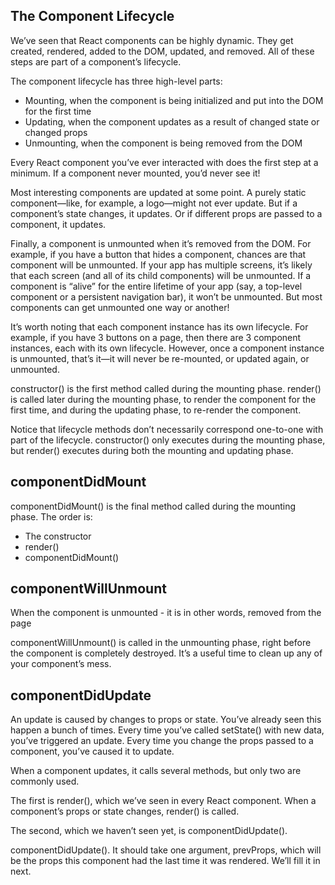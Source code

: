 ## The Component Lifecycle

We’ve seen that React components can be highly dynamic. 
They get created, rendered, added to the DOM, updated, and removed. 
All of these steps are part of a component’s lifecycle.

The component lifecycle has three high-level parts:

- Mounting, when the component is being initialized and put into the DOM for the first time
- Updating, when the component updates as a result of changed state or changed props
- Unmounting, when the component is being removed from the DOM

Every React component you’ve ever interacted with does the first step at a minimum. If a component never mounted, you’d never see it!

Most interesting components are updated at some point. A purely static component—like, for example, a logo—might not ever update. But if a component’s state changes, it updates. Or if different props are passed to a component, it updates.

Finally, a component is unmounted when it’s removed from the DOM. For example, if you have a button that hides a component, chances are that component will be unmounted. If your app has multiple screens, it’s likely that each screen (and all of its child components) will be unmounted. If a component is “alive” for the entire lifetime of your app (say, a top-level <App /> component or a persistent navigation bar), it won’t be unmounted. But most components can get unmounted one way or another!

It’s worth noting that each component instance has its own lifecycle. For example, if you have 3 buttons on a page, then there are 3 component instances, each with its own lifecycle. However, once a component instance is unmounted, that’s it—it will never be re-mounted, or updated again, or unmounted.

constructor() is the first method called during the mounting phase. render() is called later during the mounting phase, to render the component for the first time, and during the updating phase, to re-render the component.

Notice that lifecycle methods don’t necessarily correspond one-to-one with part of the lifecycle. constructor() only executes during the mounting phase, but render() executes during both the mounting and updating phase.

## componentDidMount

componentDidMount() is the final method called during the mounting phase. The order is:

- The constructor
- render()
- componentDidMount()


## componentWillUnmount

When the component is unmounted - it is in other words, removed from the page

componentWillUnmount() is called in the unmounting phase, right before the component is completely destroyed. It’s a useful time to clean up any of your component’s mess.

## componentDidUpdate

An update is caused by changes to props or state. You’ve already seen this happen a bunch of times. Every time you’ve called setState() with new data, you’ve triggered an update. Every time you change the props passed to a component, you’ve caused it to update.

When a component updates, it calls several methods, but only two are commonly used.

The first is render(), which we’ve seen in every React component. When a component’s props or state changes, render() is called.

The second, which we haven’t seen yet, is componentDidUpdate(). 

componentDidUpdate(). It should take one argument, prevProps, which will be the props this component had the last time it was rendered. We’ll fill it in next.
